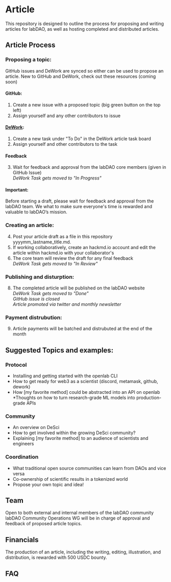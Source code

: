 # Article
This repository is designed to outline the process for proposing and writing articles for labDAO, as well as hosting completed and distributed articles. 

## Article Process 

### Proposing a topic:
GitHub issues and DeWork are synced so either can be used to propose an article. New to GitHub and DeWork, check out these resources (coming soon)
#### GitHub: 
1. Create a new issue with a proposed topic (big green button on the top left)      
2. Assign yourself and any other contributors to issue         
#### [DeWork](https://app.dework.xyz/o/labdao-3bt1rpGt1z7a1W2ld7B8oA/p/article-7zzuriFc77xqiZdQIYRT7D): 
1. Create a new task under "To Do" in the DeWork article task board    
2. Assign yourself and other contributors to the task

#### Feedback
3. Wait for feedback and approval from the labDAO core members (given in GitHub Issue)    
      *DeWork Task gets moved to "In Progress"*
#### Important:
Before starting a draft, please wait for feedback and approval from the labDAO team. We what to make sure everyone's time is rewarded and valuable to labDAO’s mission. 
### Creating an article: 
4. Post your article draft as a file in this repository yyyymm_lastname_title.md. 
5. If working collaboratively, create an hackmd.io account and edit the article within hackmd.io with your collaborator's
6. The core team will review the draft for any final feedback    
    *DeWork Task gets moved to "In Review"*
### Publishing and disturption:
8. The completed article will be published on the labDAO website      
    *DeWork Task gets moved to "Done"*      
    *GitHub issue is closed*  
    *Article promoted via twitter and monthly newsletter*   

### Payment distrubution: 
9. Article payments will be batched and distrubuted at the end of the month
  
## Suggested Topics and examples: 
### Protocol 
* Installing and getting started with the openlab CLI
* How to get ready for web3 as a scientist (discord, metamask, github, dework)  
* How [my favorite method] could be abstracted into an API on openlab 
*Thoughts on how to turn research-grade ML models into production-grade APIs  
### Community 
* An overview on DeSci
* How to get involved within the growing DeSci community? 
* Explaining [my favorite method] to an audience of scientists and engineers   
### Coordination 
* What traditional open source communities can learn from DAOs and vice versa
* Co-ownership of scientific results in a tokenized world
* Propose your own topic and idea! 

## Team
Open to both external and internal members of the labDAO community   
labDAO Community Operations WG will be in charge of approval and feedback of proposed article topics. 

## Financials 
The production of an article, including the writing, editing, illustration, and distribution, 
is rewarded with 500 USDC bounty.

## FAQ
